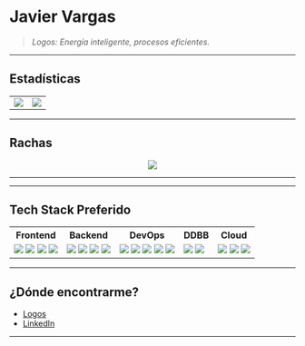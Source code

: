 # Javier Vargas

> *Logos: Energía inteligente, procesos eficientes.*

---

## Estadísticas

<div align="center">
<table>
  <tr>
    <td>
      <img src="https://github-readme-stats.vercel.app/api?username=javierdv7&show_icons=true&theme=tokyonight&include_all_commits=true&count_private=true&custom_title=Estadísticas%20de%20Código%20🔥" />
    </td>
    <td>
      <img src="https://github-readme-stats.vercel.app/api/top-langs/?username=javierdv7&layout=compact&theme=tokyonight&langs_count=10" />
    </td>
  </tr>
</table>
</div>

---

## Rachas

<p align="center">
  <img src="https://streak-stats.demolab.com?user=javierdv7&theme=tokyonight&hide_border=false&date_format=M%20j%5B%2C%20Y%5D&mode=daily" />
</p>

---

<!--
## Proyectos

<div align="center">
  <a href="https://github.com/javierdv7/logos-scada">
    <img src="https://github-readme-stats.vercel.app/api/pin/?username=javierdv7&repo=logos-scada&theme=tokyonight" />
  </a>
  <a href="https://github.com/javierdv7/nilm-model-tflite">
    <img src="https://github-readme-stats.vercel.app/api/pin/?username=javierdv7&repo=nilm-model-tflite&theme=tokyonight" />
  </a>
</div>
-->
---

## Tech Stack Preferido

<div align="center">

<table>
  <tr>
    <th>Frontend</th>
    <th>Backend</th>
    <th>DevOps</th>
    <th>DDBB</th>
    <th>Cloud</th>
  </tr>
  <tr>
    <td>
      <img src="https://img.shields.io/badge/-Typescript-20232A?style=flat&logo=typescript&logoColor=e16e09" />
      <img src="https://img.shields.io/badge/-React-20232A?style=flat&logo=react&logoColor=e16e09" />
      <img src="https://img.shields.io/badge/-Next.js-20232A?style=flat&logo=nextdotjs&logoColor=e16e09" />
      <img src="https://img.shields.io/badge/-Astro-20232A?style=flat&logo=astro&logoColor=e16e09" />
    </td>
    <td>
      <img src="https://img.shields.io/badge/-Python-20232A?style=flat&logo=python&logoColor=e16e09" />
      <img src="https://img.shields.io/badge/-C++-20232A?style=flat&logo=cplusplus&logoColor=e16e09" />
      <img src="https://img.shields.io/badge/-.Net-20232A?style=flat&logo=dotnet&logoColor=e16e09" />
      <img src="https://img.shields.io/badge/-FastAPI-20232A?style=flat&logo=fastapi&logoColor=e16e09" />
    </td>
    <td>
      <img src="https://img.shields.io/badge/-Docker-20232A?style=flat&logo=docker&logoColor=e16e09" />
      <img src="https://img.shields.io/badge/-Kafka-20232A?style=flat&logo=apachekafka&logoColor=e16e09" />
      <img src="https://img.shields.io/badge/-Redis-20232A?style=flat&logo=redis&logoColor=e16e09" />
      <img src="https://img.shields.io/badge/-N8N-20232A?style=flat&logo=n8n&logoColor=e16e09" />
      <img src="https://img.shields.io/badge/-Actions-20232A?style=flat&logo=githubactions&logoColor=e16e09" />
    </td>
    <td>
      <img src="https://img.shields.io/badge/-MariaDB-20232A?style=flat&logo=mariadb&logoColor=e16e09" />
      <img src="https://img.shields.io/badge/-Postgre-20232A?style=flat&logo=postgresql&logoColor=e16e09" />
    </td>
    <td>
      <img src="https://img.shields.io/badge/-Cloudflare-20232A?style=flat&logo=cloudflare&logoColor=e16e09" />
      <img src="https://img.shields.io/badge/-Vercel-20232A?style=flat&logo=vercel&logoColor=e16e09" />
      <img src="https://img.shields.io/badge/-Supabase-20232A?style=flat&logo=supabase&logoColor=e16e09" />
    </td>
  </tr>
</table>

</div>

---

## ¿Dónde encontrarme?

- [Logos](https://bylogos.io)
- [LinkedIn](https://www.linkedin.com/in/javierdvt)

---

<!-- opcional -->
<!-- GitHub snake game si te animas -->
<!-- ![GitHub Snake](https://github.com/JaviVargasDev/JaviVargasDev/blob/output/github-contribution-grid-snake.svg) -->
